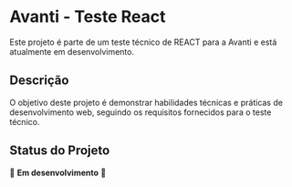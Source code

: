 # Avanti - Teste React

Este projeto é parte de um teste técnico de REACT para a Avanti e está atualmente em desenvolvimento.

## Descrição

O objetivo deste projeto é demonstrar habilidades técnicas e práticas de desenvolvimento web, seguindo os requisitos fornecidos para o teste técnico.

## Status do Projeto

🚧 **Em desenvolvimento** 🚧
